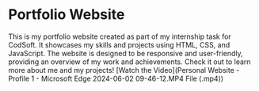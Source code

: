 # Portfolio Website

This is my portfolio website created as part of my internship task for CodSoft. It showcases my skills and projects using HTML, CSS, and JavaScript. The website is designed to be responsive and user-friendly, providing an overview of my work and achievements. Check it out to learn more about me and my projects!
[Watch the Video](Personal Website - Profile 1 - Microsoft​ Edge 2024-06-02 09-46-12.MP4 File (.mp4))
